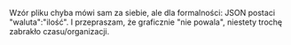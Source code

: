 Wzór pliku chyba mówi sam za siebie, ale dla formalności: JSON postaci "waluta":"ilość". I przepraszam, że graficznie "nie powala", niestety trochę zabrakło czasu/organizacji.

